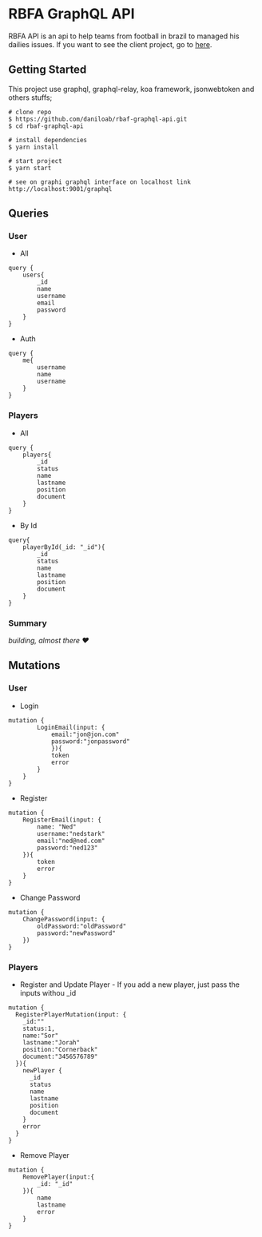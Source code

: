 
# RBFA GraphQL API 

RBFA API is an api to help teams from football in brazil to managed his dailies issues. If you want to see the client project, go to [here](https://github.com/daniloab/rbaf-web).

## Getting Started 

This project use graphql, graphql-relay, koa framework, jsonwebtoken and others stuffs;

```
# clone repo
$ https://github.com/daniloab/rbaf-graphql-api.git
$ cd rbaf-graphql-api

# install dependencies
$ yarn install

# start project
$ yarn start

# see on graphi graphql interface on localhost link
http://localhost:9001/graphql

```

## Queries

### User
- All
```
query {
    users{
        _id
        name
        username
        email
        password
    }
}
```
- Auth
```
query {
    me{
        username
        name
        username
    }
}
```
### Players
- All
```
query {
    players{
        _id
        status
        name
        lastname
        position
        document    
    }
}
```
- By Id
```
query{
    playerById(_id: "_id"){
        _id
        status
        name
        lastname
        position
        document
    }
}
```
### Summary
_building, almost there ♥_

## Mutations

### User
- Login
```
mutation {
        LoginEmail(input: {
            email:"jon@jon.com"
            password:"jonpassword"
            }){
            token
            error
        }
    }
}
```
- Register
```
mutation {
    RegisterEmail(input: {
        name: "Ned"
        username:"nedstark"
        email:"ned@ned.com"
        password:"ned123"
    }){
        token
        error
    }
}
```
- Change Password
```
mutation {
    ChangePassword(input: {
        oldPassword:"oldPassword"
        password:"newPassword"
    })
}
```

### Players
- Register and Update Player - If you add a new player, just pass the inputs withou _id
```
mutation {
  RegisterPlayerMutation(input: {
    _id:""
    status:1,
    name:"Sor"
    lastname:"Jorah"
    position:"Cornerback"
    document:"3456576789"
  }){
    newPlayer {
      _id
      status
      name
      lastname
      position
      document
    }
    error
  }
}
```
- Remove Player
```
mutation {
    RemovePlayer(input:{
        _id: "_id"
    }){
        name
        lastname
        error
    }
}
```
